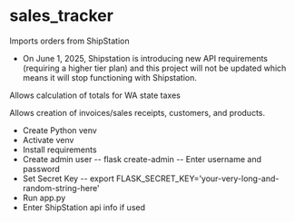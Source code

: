 # sales_tracker

Imports orders from ShipStation
- On June 1, 2025, Shipstation is introducing new API requirements (requiring a higher tier plan) and this project will not be updated which means it will stop functioning with Shipstation.

Allows calculation of totals for WA state taxes

Allows creation of invoices/sales receipts, customers, and products.

- Create Python venv
- Activate venv
- Install requirements
- Create admin user
-- flask create-admin
-- Enter username and password
- Set Secret Key
-- export FLASK_SECRET_KEY='your-very-long-and-random-string-here'
- Run app.py
- Enter ShipStation api info if used
